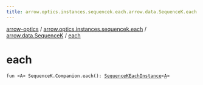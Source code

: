 ```yaml
---
title: arrow.optics.instances.sequencek.each.arrow.data.SequenceK.each - arrow-optics
---
```


[arrow-optics](../../index.html) / [arrow.optics.instances.sequencek.each](../index.html) / [arrow.data.SequenceK](index.html) / [each](./each.html)

# each

`fun <A> SequenceK.Companion.each(): `[`SequenceKEachInstance`](../../arrow.optics.instances/-sequence-k-each-instance/index.html)`<`[`A`](each.html#A)`>`